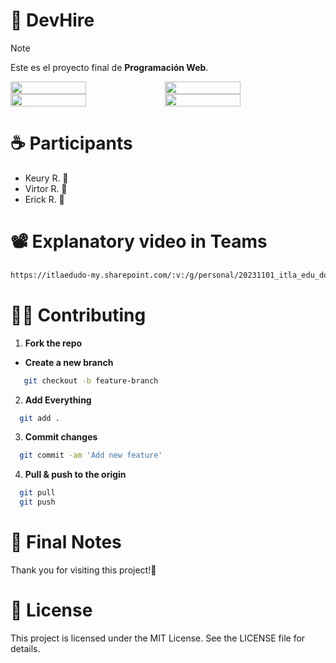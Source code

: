 # 🚀 DevHire
>[!NOTE]
> Este es el proyecto final de **Programación Web**.


<div style="display: flex;">
  <img src="https://github.com/user-attachments/assets/145015a6-96eb-47a6-9162-53b4caa8875b" width="49%"></img>   
  <img src="https://github.com/user-attachments/assets/63b09b19-15b8-4cc1-8e1b-3ad8ec652120" width="49%"></img> 
</div>

<div style="display: flex;">
  <img src="https://github.com/user-attachments/assets/c0f1cc50-8b85-4cd3-818b-7af2c7ec4a87" width="49%"></img>   
  <img src="https://github.com/user-attachments/assets/5d832232-2182-4b52-8fac-396744962ca5" width="49%"></img> 
</div>

# ☕ Participants
- Keury R. 🍃  
- Virtor R. 🌋  
- Erick R. 👾

# 📽 Explanatory video in Teams
```bash
https://itlaedudo-my.sharepoint.com/:v:/g/personal/20231101_itla_edu_do/EfjjhxsTW9lEqfMKDnVRxqUB1qQp8paYOPDxU0IZPRHVjQ?e=QbDTPm&nav=eyJyZWZlcnJhbEluZm8iOnsicmVmZXJyYWxBcHAiOiJTdHJlYW1XZWJBcHAiLCJyZWZlcnJhbFZpZXciOiJTaGFyZURpYWxvZy1MaW5rIiwicmVmZXJyYWxBcHBQbGF0Zm9ybSI6IldlYiIsInJlZmVycmFsTW9kZSI6InZpZXcifX0%3D
```

# 🐱‍👤 Contributing
1. **Fork the repo**
- **Create a new branch**
   
```bash
   git checkout -b feature-branch
```
2. **Add Everything**
```bash
  git add .
```
3. **Commit changes**
```bash
  git commit -am 'Add new feature'
```
4. **Pull & push to the origin**
```bash
  git pull
  git push
```

# 🌠 Final Notes
Thank you for visiting this project!🌌

# 📔 License
This project is licensed under the MIT License. See the LICENSE file for details.
